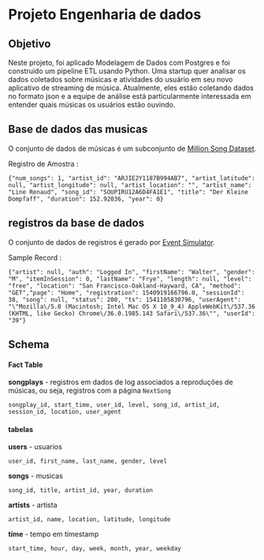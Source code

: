 
# Projeto Engenharia de dados

## **Objetivo**
Neste projeto, foi aplicado Modelagem de Dados com Postgres e foi construido um pipeline ETL usando Python. Uma startup quer analisar os dados coletados sobre músicas e atividades do usuário em seu novo aplicativo de streaming de música. Atualmente, eles estão coletando dados no formato json e a equipe de análise está particularmente interessada em entender quais músicas os usuários estão ouvindo.


## **Base de dados das musicas**
O conjunto de dados de músicas é um subconjunto de [Million Song Dataset](http://millionsongdataset.com/).

Registro de Amostra :
```
{"num_songs": 1, "artist_id": "ARJIE2Y1187B994AB7", "artist_latitude": null, "artist_longitude": null, "artist_location": "", "artist_name": "Line Renaud", "song_id": "SOUPIRU12A6D4FA1E1", "title": "Der Kleine Dompfaff", "duration": 152.92036, "year": 0}
```

## **registros da base de dados**
O conjunto de dados de registros é gerado por [Event Simulator](https://github.com/Interana/eventsim).

Sample Record :
```
{"artist": null, "auth": "Logged In", "firstName": "Walter", "gender": "M", "itemInSession": 0, "lastName": "Frye", "length": null, "level": "free", "location": "San Francisco-Oakland-Hayward, CA", "method": "GET","page": "Home", "registration": 1540919166796.0, "sessionId": 38, "song": null, "status": 200, "ts": 1541105830796, "userAgent": "\"Mozilla\/5.0 (Macintosh; Intel Mac OS X 10_9_4) AppleWebKit\/537.36 (KHTML, like Gecko) Chrome\/36.0.1985.143 Safari\/537.36\"", "userId": "39"}
```


## Schema

#### Fact Table 
**songplays** - registros em dados de log associados a reproduções de músicas, ou seja, registros com a página `NextSong`

```
songplay_id, start_time, user_id, level, song_id, artist_id, session_id, location, user_agent
```

#### tabelas
**users**  - usuarios
```
user_id, first_name, last_name, gender, level
```
**songs**  - musicas 
```
song_id, title, artist_id, year, duration
```
**artists**  - artista 
```
artist_id, name, location, latitude, longitude
```
**time**  - tempo em timestamp
```
start_time, hour, day, week, month, year, weekday
```



